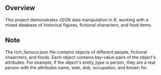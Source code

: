 ## Overview
This project demonstrates JSON data manipulation in R, working with a mixed database of historical figures, fictional characters, and food items.

## Note
The rich_famous.json file contains objects of different people, fictional chaarcters, and foods. 
Each object contains key-value pairs of the object's attributes. 
For example, if the object's entity_type is person, they are a real person with the attributes name, web, dob, occupation, and known for.

